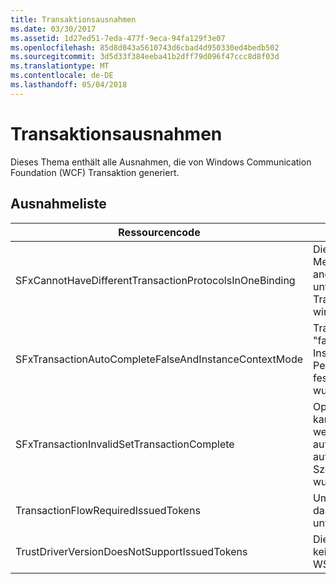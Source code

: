 ```yaml
---
title: Transaktionsausnahmen
ms.date: 03/30/2017
ms.assetid: 1d27ed51-7eda-477f-9eca-94fa129f3e07
ms.openlocfilehash: 85d8d043a5610743d6cbad4d950330ed4bedb502
ms.sourcegitcommit: 3d5d33f384eeba41b2dff79d096f47ccc8d8f03d
ms.translationtype: MT
ms.contentlocale: de-DE
ms.lasthandoff: 05/04/2018
---
```

# <a name="transaction-exceptions"></a>Transaktionsausnahmen
Dieses Thema enthält alle Ausnahmen, die von Windows Communication Foundation (WCF) Transaktion generiert.  
  
## <a name="exception-list"></a>Ausnahmeliste  
  
|Ressourcencode|Ressourcenzeichenfolge|  
|-------------------|---------------------|  
|SFxCannotHaveDifferentTransactionProtocolsInOneBinding|Die Richtlinieninformationen, die von Metadaten importiert werden, geben andere Werte für TransactionProtocol unter den Vorgängen an. Nur ein einziges TransactionProtocol für jeden Endpunkt wird unterstützt.|  
|SFxTransactionAutoCompleteFalseAndInstanceContextMode|TransactionAutoComplete kann den Wert "false" nicht annehmen, es sei denn, der InstanceContextMode des Diensts ist PerSession. Bei der Implementierung des festgelegten Vertrags und Vorgangs wurde ein Fehler gefunden.|  
|SFxTransactionInvalidSetTransactionComplete|OperationContext.SetTransactionComplete kann nur in einem Vorgang aufgerufen werden, wenn TransactionAutoComplete auf "false" und TransactionScopeRequired auf "true" stehen. Dies ist ein ungültiges Szenario, und die aktuelle Transaktion wurde beendet.|  
|TransactionFlowRequiredIssuedTokens|Um eine Transaktion auszuführen, muss das Ausführen von ausgestellten Token unterstützt werden.|  
|TrustDriverVersionDoesNotSupportIssuedTokens|Die konfigurierte Trust-Version unterstützt keine ausgestellten Token. Verwenden Sie WSTrustFeb2005 oder höher.|
